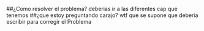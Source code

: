 ##¿Como resolver el problema?
deberias ir a las diferentes cap que tenemos
##¿que estoy preguntando carajo?
wtf que se supone que deberia escribir para corregir el Problema
